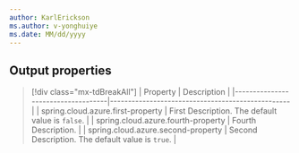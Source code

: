 ```yaml
---
author: KarlErickson
ms.author: v-yonghuiye
ms.date: MM/dd/yyyy
---
```


## Output properties

> [!div class="mx-tdBreakAll"]
> | Property                           | Description                                      |
> |------------------------------------|--------------------------------------------------|
> | spring.cloud.azure.first-property  | First Description. The default value is `false`. |
> | spring.cloud.azure.fourth-property | Fourth Description.                              |
> | spring.cloud.azure.second-property | Second Description. The default value is `true`. |
